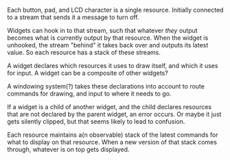 
Each button, pad, and LCD character is a single resource. Initially connected to a stream that sends it a message to turn off.

Widgets can hook in to that stream, such that whatever *they* output becomes what is currently output by that resource.
When the widget is unhooked, the stream "behind" it takes back over and outputs its latest value.
So each resource has a stack of these streams.

A widget declares which resources it uses to draw itself, and which it uses for input.
A widget can be a composite of other widgets?

A windowing system(?) takes these declarations into account to route commands for drawing, and input to where it needs to go.

If a widget is a child of another widget, and the child declares resources that are not declared by the parent widget, an error occurs. Or maybe it just gets silently clipped, but that seems likely to lead to confusion.

Each resource maintains a(n observable) stack of the latest commands for what to display on that resource. When a new version of that stack comes through, whatever is on top gets displayed.